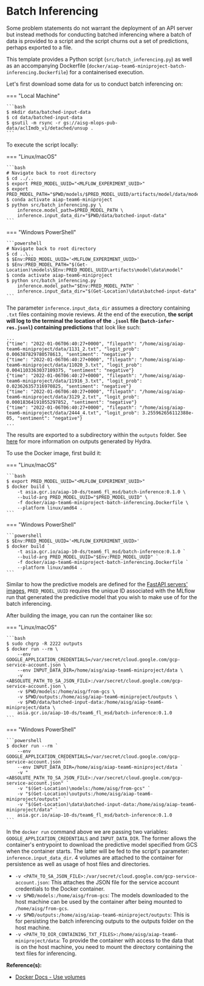 # Batch Inferencing

Some problem statements do not warrant the deployment of an API server
but instead methods for conducting batched inferencing where a batch
of data is provided to a script and the script churns out
a set of predictions, perhaps exported to a file.

This template provides a Python script (`src/batch_inferencing.py`)
as well as an accompanying
Dockerfile
(`docker/aiap-team6-miniproject-batch-inferencing.Dockerfile`)
for a containerised execution.

Let's first download some data for us to conduct batch inferencing on:

=== "Local Machine"

    ```bash
    $ mkdir data/batched-input-data
    $ cd data/batched-input-data
    $ gsutil -m rsync -r gs://aisg-mlops-pub-data/aclImdb_v1/detached/unsup .
    ```

To execute the script locally:

=== "Linux/macOS"

    ```bash
    # Navigate back to root directory
    $ cd ../..
    $ export PRED_MODEL_UUID="<MLFLOW_EXPERIMENT_UUID>"
    $ export PRED_MODEL_PATH="$PWD/models/$PRED_MODEL_UUID/artifacts/model/data/model"
    $ conda activate aiap-team6-miniproject
    $ python src/batch_inferencing.py \
        inference.model_path=$PRED_MODEL_PATH \
        inference.input_data_dir="$PWD/data/batched-input-data"
    ```

=== "Windows PowerShell"

    ```powershell
    # Navigate back to root directory
    $ cd ..\..
    $ $Env:PRED_MODEL_UUID='<MLFLOW_EXPERIMENT_UUID>'
    $ $Env:PRED_MODEL_PATH="$(Get-Location)\models\$Env:PRED_MODEL_UUID\artifacts\model\data\model"
    $ conda activate aiap-team6-miniproject
    $ python src/batch_inferencing.py `
        inference.model_path="$Env:PRED_MODEL_PATH" `
        inference.input_data_dir="$(Get-Location)\data\batched-input-data"
    ```

The parameter `inference.input_data_dir` assumes a directory
containing `.txt` files containing movie reviews. At the end of the
execution, __the script will log to the terminal the location of the
`.jsonl` file (`batch-infer-res.jsonl`) containing predictions__ that
look like such:

```jsonl
...
{"time": "2022-01-06T06:40:27+0000", "filepath": "/home/aisg/aiap-team6-miniproject/data/1131_2.txt", "logit_prob": 0.006387829780578613, "sentiment": "negative"}
{"time": "2022-01-06T06:40:27+0000", "filepath": "/home/aisg/aiap-team6-miniproject/data/11020_3.txt", "logit_prob": 0.0041103363037109375, "sentiment": "negative"}
{"time": "2022-01-06T06:40:27+0000", "filepath": "/home/aisg/aiap-team6-miniproject/data/11916_3.txt", "logit_prob": 0.023626357316970825, "sentiment": "negative"}
{"time": "2022-01-06T06:40:27+0000", "filepath": "/home/aisg/aiap-team6-miniproject/data/3129_2.txt", "logit_prob": 0.00018364191055297852, "sentiment": "negative"}
{"time": "2022-01-06T06:40:27+0000", "filepath": "/home/aisg/aiap-team6-miniproject/data/2444_4.txt", "logit_prob": 3.255962656112388e-05, "sentiment": "negative"}
...
```

The results are exported to a subdirectory within the
`outputs` folder. See
[here](https://hydra.cc/docs/tutorials/basic/running_your_app/working_directory/)
for more information on outputs generated by Hydra.

To use the Docker image, first build it:

=== "Linux/macOS"

    ```bash
    $ export PRED_MODEL_UUID="<MLFLOW_EXPERIMENT_UUID>"
    $ docker build \
        -t asia.gcr.io/aiap-10-ds/team6_fl_msd/batch-inference:0.1.0 \
        --build-arg PRED_MODEL_UUID="$PRED_MODEL_UUID" \
        -f docker/aiap-team6-miniproject-batch-inferencing.Dockerfile \
        --platform linux/amd64 .
    ```

=== "Windows PowerShell"

    ```powershell
    $ $Env:PRED_MODEL_UUID='<MLFLOW_EXPERIMENT_UUID>'
    $ docker build `
        -t asia.gcr.io/aiap-10-ds/team6_fl_msd/batch-inference:0.1.0 `
        --build-arg PRED_MODEL_UUID="$Env:PRED_MODEL_UUID" `
        -f docker/aiap-team6-miniproject-batch-inferencing.Dockerfile `
        --platform linux/amd64 .
    ```

Similar to how the predictive models are defined for the
[FastAPI servers' images](./08-deployment.md#model-serving-fastapi),
`PRED_MODEL_UUID` requires the unique ID associated
with the MLflow run that generated the predictive model that you wish
to make use of for the batch inferencing.

After building the image, you can run the container like so:

=== "Linux/macOS"

    ```bash
    $ sudo chgrp -R 2222 outputs
    $ docker run --rm \
        --env GOOGLE_APPLICATION_CREDENTIALS=/var/secret/cloud.google.com/gcp-service-account.json \
        --env INPUT_DATA_DIR=/home/aisg/aiap-team6-miniproject/data \
        -v <ABSOLUTE_PATH_TO_SA_JSON_FILE>:/var/secret/cloud.google.com/gcp-service-account.json \
        -v $PWD/models:/home/aisg/from-gcs \
        -v $PWD/outputs:/home/aisg/aiap-team6-miniproject/outputs \
        -v $PWD/data/batched-input-data:/home/aisg/aiap-team6-miniproject/data \
        asia.gcr.io/aiap-10-ds/team6_fl_msd/batch-inference:0.1.0
    ```

=== "Windows PowerShell"

    ```powershell
    $ docker run --rm `
        --env GOOGLE_APPLICATION_CREDENTIALS=/var/secret/cloud.google.com/gcp-service-account.json `
        --env INPUT_DATA_DIR=/home/aisg/aiap-team6-miniproject/data `
        -v "<ABSOLUTE_PATH_TO_SA_JSON_FILE>:/var/secret/cloud.google.com/gcp-service-account.json" `
        -v "$(Get-Location)\models:/home/aisg/from-gcs" `
        -v "$(Get-Location)\outputs:/home/aisg/aiap-team6-miniproject/outputs" `
        -v "$(Get-Location)\data\batched-input-data:/home/aisg/aiap-team6-miniproject/data" `
        asia.gcr.io/aiap-10-ds/team6_fl_msd/batch-inference:0.1.0
    ```

In the `docker run` command above we are passing two variables:
`GOOGLE_APPLICATION_CREDENTIALS` and `INPUT_DATA_DIR`.
The former allows the container's entrypoint to download the
predictive model specified from GCS when the container starts.
The latter
will be fed to the script's parameter: `inference.input_data_dir`.
4 volumes are attached to the container for persistence as well as
usage of host files and directories.

- `-v <PATH_TO_SA_JSON_FILE>:/var/secret/cloud.google.com/gcp-service-account.json`:
  This attaches the JSON file for the service account credentials to
  the Docker container.
- `-v $PWD/models:/home/aisg/from-gcs`: The models downloaded to the
  host machine can be used by the container after being mounted to
  `/home/aisg/from-gcs`.
- `-v $PWD/outputs:/home/aisg/aiap-team6-miniproject/outputs`:
  This is for persisting the batch inferencing outputs to the outputs
  folder on the host machine.
- `-v <PATH_TO_DIR_CONTAINING_TXT_FILES>:/home/aisg/aiap-team6-miniproject/data`:
  To provide the container with access to the data that is on the host
  machine, you need to mount the directory containing the text
  files for inferencing.

__Reference(s):__

- [Docker Docs - Use volumes](https://docs.docker.com/storage/volumes/)
